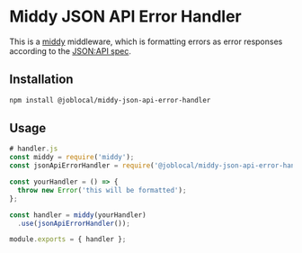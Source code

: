 # Middy JSON API Error Handler

This is a [middy](https://middy.js.org/) middleware, which is formatting errors as error responses according to the [JSON:API spec](https://jsonapi.org/).

## Installation

```sh
npm install @joblocal/middy-json-api-error-handler
```

## Usage

```js
# handler.js
const middy = require('middy');
const jsonApiErrorHandler = require('@joblocal/middy-json-api-error-handler');

const yourHandler = () => {
  throw new Error('this will be formatted');
};

const handler = middy(yourHandler)
  .use(jsonApiErrorHandler());

module.exports = { handler };
```

